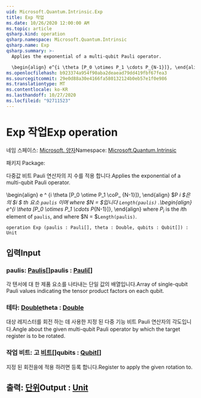```yaml
---
uid: Microsoft.Quantum.Intrinsic.Exp
title: Exp 작업
ms.date: 10/26/2020 12:00:00 AM
ms.topic: article
qsharp.kind: operation
qsharp.namespace: Microsoft.Quantum.Intrinsic
qsharp.name: Exp
qsharp.summary: >-
  Applies the exponential of a multi-qubit Pauli operator.

  \begin{align} e^{i \theta [P_0 \otimes P_1 \cdots P_{N-1}]}, \end{align} where $P_i$ is the $i$th element of `paulis`, and where $N = $`Length(paulis)`.
ms.openlocfilehash: b923374a954f90aba2deaead79dd419fbf67fea3
ms.sourcegitcommit: 29e0d88a30e4166fa580132124b0eb57e1f0e986
ms.translationtype: MT
ms.contentlocale: ko-KR
ms.lasthandoff: 10/27/2020
ms.locfileid: "92711523"
---
```

# <a name="exp-operation"></a><span data-ttu-id="744a9-102">Exp 작업</span><span class="sxs-lookup"><span data-stu-id="744a9-102">Exp operation</span></span>

<span data-ttu-id="744a9-103">네임 스페이스: [Microsoft. 양자](xref:Microsoft.Quantum.Intrinsic)</span><span class="sxs-lookup"><span data-stu-id="744a9-103">Namespace: [Microsoft.Quantum.Intrinsic](xref:Microsoft.Quantum.Intrinsic)</span></span>

<span data-ttu-id="744a9-104">패키지 [](https://nuget.org/packages/)</span><span class="sxs-lookup"><span data-stu-id="744a9-104">Package: [](https://nuget.org/packages/)</span></span>


<span data-ttu-id="744a9-105">다중값 비트 Pauli 연산자의 지 수를 적용 합니다.</span><span class="sxs-lookup"><span data-stu-id="744a9-105">Applies the exponential of a multi-qubit Pauli operator.</span></span>

<span data-ttu-id="744a9-106">\begin{align} e ^ {i \theta [P_0 \otime P_1 \coP_ {N-1}]}, \end{align} $P _i $은의 $i $ th 요소 `paulis` 이며 where $N = $입니다 `Length(paulis)` .</span><span class="sxs-lookup"><span data-stu-id="744a9-106">\begin{align} e^{i \theta [P_0 \otimes P_1 \cdots P_{N-1}]}, \end{align} where $P_i$ is the $i$th element of `paulis`, and where $N = $`Length(paulis)`.</span></span>

```qsharp
operation Exp (paulis : Pauli[], theta : Double, qubits : Qubit[]) : Unit
```


## <a name="input"></a><span data-ttu-id="744a9-107">입력</span><span class="sxs-lookup"><span data-stu-id="744a9-107">Input</span></span>

### <a name="paulis--pauli"></a><span data-ttu-id="744a9-108">paulis: [Paulis](xref:microsoft.quantum.lang-ref.pauli)[]</span><span class="sxs-lookup"><span data-stu-id="744a9-108">paulis : [Pauli](xref:microsoft.quantum.lang-ref.pauli)[]</span></span>

<span data-ttu-id="744a9-109">각 텐서에 대 한 제품 요소를 나타내는 단일 값의 배열입니다.</span><span class="sxs-lookup"><span data-stu-id="744a9-109">Array of single-qubit Pauli values indicating the tensor product factors on each qubit.</span></span>


### <a name="theta--double"></a><span data-ttu-id="744a9-110">테타: [Double](xref:microsoft.quantum.lang-ref.double)</span><span class="sxs-lookup"><span data-stu-id="744a9-110">theta : [Double](xref:microsoft.quantum.lang-ref.double)</span></span>

<span data-ttu-id="744a9-111">대상 레지스터를 회전 하는 데 사용한 지정 된 다중 기능 비트 Pauli 연산자의 각도입니다.</span><span class="sxs-lookup"><span data-stu-id="744a9-111">Angle about the given multi-qubit Pauli operator by which the target register is to be rotated.</span></span>


### <a name="qubits--qubit"></a><span data-ttu-id="744a9-112">작업 비트: 고 [비트](xref:microsoft.quantum.lang-ref.qubit)[]</span><span class="sxs-lookup"><span data-stu-id="744a9-112">qubits : [Qubit](xref:microsoft.quantum.lang-ref.qubit)[]</span></span>

<span data-ttu-id="744a9-113">지정 된 회전을에 적용 하려면 등록 합니다.</span><span class="sxs-lookup"><span data-stu-id="744a9-113">Register to apply the given rotation to.</span></span>



## <a name="output--unit"></a><span data-ttu-id="744a9-114">출력: [단위](xref:microsoft.quantum.lang-ref.unit)</span><span class="sxs-lookup"><span data-stu-id="744a9-114">Output : [Unit](xref:microsoft.quantum.lang-ref.unit)</span></span>

